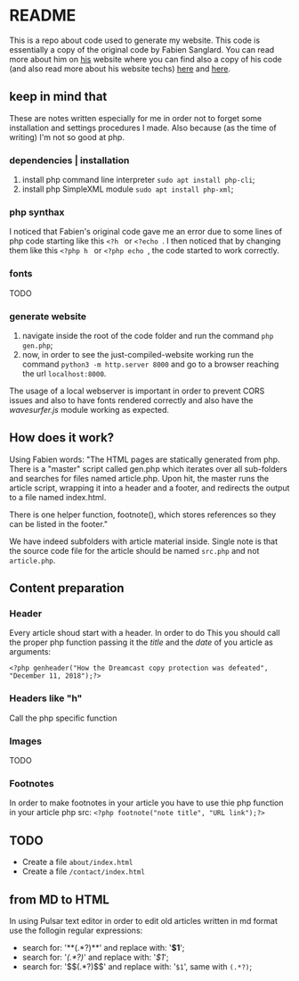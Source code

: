 # README

This is a repo about code used to generate my website. This code is essentially a copy of the original code by Fabien Sanglard.
You can read more about him on [his](https://fabiensanglard.net) website where you can find also a copy of his code (and also read more about his website techs) [here](https://fabiensanglard.net/ilike/index.html) and [here](https://fabiensanglard.net/html/index.html).




## keep in mind that

These are notes written especially for me in order not to forget some installation and settings procedures I made. Also because (as the time of writing) I'm not so good at php.

### dependencies | installation

1. install php command line interpreter `sudo apt install php-cli`;
2. install php SimpleXML module `sudo apt install php-xml`;

### php synthax

I noticed that Fabien's original code gave me an error due to some lines of php code starting like this `<?h ` or `<?echo `.
I then noticed that by changing them like this `<?php h ` or `<?php echo `, the code started to work correctly.

### fonts

TODO

### generate website

1. navigate inside the root of the code folder and run the command `php gen.php`;
2. now, in order to see the just-compiled-website working run the command `python3 -m http.server 8000` and go to a browser reaching the url `localhost:8000`.

The usage of a local webserver is important in order to prevent CORS issues and also to have fonts rendered correctly and also have the _wavesurfer.js_ module working as expected.


## How does it work?

Using Fabien words: "The HTML pages are statically generated from php. There is a "master" script called gen.php which iterates over all sub-folders and searches for files named article.php. Upon hit, the master runs the article script, wrapping it into a header and a footer, and redirects the output to a file named index.html.

There is one helper function, footnote(), which stores references so they can be listed in the footer."

We have indeed subfolders with article material inside. Single note is that the source code file for the article should be named `src.php` and not `article.php`.

## Content preparation

### Header

Every article shoud start with a header. In order to do This you should call the proper php function passing it the _title_ and the _date_ of you article as arguments:

```
<?php genheader("How the Dreamcast copy protection was defeated", "December 11, 2018");?>
```

### Headers like "h"

Call the php specific function <?php h("my section title here");?>

### Images

TODO


### Footnotes

In order to make footnotes in your article you have to use thie php function in your article php src: `<?php footnote("note title", "URL link");?>`


## TODO

* Create a file `about/index.html`
* Create a file `/contact/index.html`

## from MD to HTML

In using Pulsar text editor in order to edit old articles written in md format use the follogin regular expressions:

* search for: '\*\*(.*?)\*\*' and replace with: '<b>$1</b>';
* search for: '_(.*?)_' and replace with: '<i>$1</i>';
* search for: '\$\$(.*?)\$\$' and replace with: '<code>$1</code>', same with `(.*?)`;

